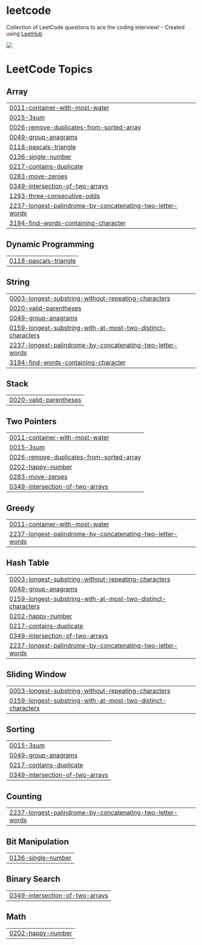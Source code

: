# leetcode
Collection of LeetCode questions to ace the coding interview! - Created using [LeetHub](https://github.com/QasimWani/LeetHub)

![](https://leetcard.jacoblin.cool/rjsgh7943)

<!---LeetCode Topics Start-->
# LeetCode Topics
## Array
|  |
| ------- |
| [0011-container-with-most-water](https://github.com/gpgun0/leetcode/tree/master/0011-container-with-most-water) |
| [0015-3sum](https://github.com/gpgun0/leetcode/tree/master/0015-3sum) |
| [0026-remove-duplicates-from-sorted-array](https://github.com/gpgun0/leetcode/tree/master/0026-remove-duplicates-from-sorted-array) |
| [0049-group-anagrams](https://github.com/gpgun0/leetcode/tree/master/0049-group-anagrams) |
| [0118-pascals-triangle](https://github.com/gpgun0/leetcode/tree/master/0118-pascals-triangle) |
| [0136-single-number](https://github.com/gpgun0/leetcode/tree/master/0136-single-number) |
| [0217-contains-duplicate](https://github.com/gpgun0/leetcode/tree/master/0217-contains-duplicate) |
| [0283-move-zeroes](https://github.com/gpgun0/leetcode/tree/master/0283-move-zeroes) |
| [0349-intersection-of-two-arrays](https://github.com/gpgun0/leetcode/tree/master/0349-intersection-of-two-arrays) |
| [1293-three-consecutive-odds](https://github.com/gpgun0/leetcode/tree/master/1293-three-consecutive-odds) |
| [2237-longest-palindrome-by-concatenating-two-letter-words](https://github.com/gpgun0/leetcode/tree/master/2237-longest-palindrome-by-concatenating-two-letter-words) |
| [3194-find-words-containing-character](https://github.com/gpgun0/leetcode/tree/master/3194-find-words-containing-character) |
## Dynamic Programming
|  |
| ------- |
| [0118-pascals-triangle](https://github.com/gpgun0/leetcode/tree/master/0118-pascals-triangle) |
## String
|  |
| ------- |
| [0003-longest-substring-without-repeating-characters](https://github.com/gpgun0/leetcode/tree/master/0003-longest-substring-without-repeating-characters) |
| [0020-valid-parentheses](https://github.com/gpgun0/leetcode/tree/master/0020-valid-parentheses) |
| [0049-group-anagrams](https://github.com/gpgun0/leetcode/tree/master/0049-group-anagrams) |
| [0159-longest-substring-with-at-most-two-distinct-characters](https://github.com/gpgun0/leetcode/tree/master/0159-longest-substring-with-at-most-two-distinct-characters) |
| [2237-longest-palindrome-by-concatenating-two-letter-words](https://github.com/gpgun0/leetcode/tree/master/2237-longest-palindrome-by-concatenating-two-letter-words) |
| [3194-find-words-containing-character](https://github.com/gpgun0/leetcode/tree/master/3194-find-words-containing-character) |
## Stack
|  |
| ------- |
| [0020-valid-parentheses](https://github.com/gpgun0/leetcode/tree/master/0020-valid-parentheses) |
## Two Pointers
|  |
| ------- |
| [0011-container-with-most-water](https://github.com/gpgun0/leetcode/tree/master/0011-container-with-most-water) |
| [0015-3sum](https://github.com/gpgun0/leetcode/tree/master/0015-3sum) |
| [0026-remove-duplicates-from-sorted-array](https://github.com/gpgun0/leetcode/tree/master/0026-remove-duplicates-from-sorted-array) |
| [0202-happy-number](https://github.com/gpgun0/leetcode/tree/master/0202-happy-number) |
| [0283-move-zeroes](https://github.com/gpgun0/leetcode/tree/master/0283-move-zeroes) |
| [0349-intersection-of-two-arrays](https://github.com/gpgun0/leetcode/tree/master/0349-intersection-of-two-arrays) |
## Greedy
|  |
| ------- |
| [0011-container-with-most-water](https://github.com/gpgun0/leetcode/tree/master/0011-container-with-most-water) |
| [2237-longest-palindrome-by-concatenating-two-letter-words](https://github.com/gpgun0/leetcode/tree/master/2237-longest-palindrome-by-concatenating-two-letter-words) |
## Hash Table
|  |
| ------- |
| [0003-longest-substring-without-repeating-characters](https://github.com/gpgun0/leetcode/tree/master/0003-longest-substring-without-repeating-characters) |
| [0049-group-anagrams](https://github.com/gpgun0/leetcode/tree/master/0049-group-anagrams) |
| [0159-longest-substring-with-at-most-two-distinct-characters](https://github.com/gpgun0/leetcode/tree/master/0159-longest-substring-with-at-most-two-distinct-characters) |
| [0202-happy-number](https://github.com/gpgun0/leetcode/tree/master/0202-happy-number) |
| [0217-contains-duplicate](https://github.com/gpgun0/leetcode/tree/master/0217-contains-duplicate) |
| [0349-intersection-of-two-arrays](https://github.com/gpgun0/leetcode/tree/master/0349-intersection-of-two-arrays) |
| [2237-longest-palindrome-by-concatenating-two-letter-words](https://github.com/gpgun0/leetcode/tree/master/2237-longest-palindrome-by-concatenating-two-letter-words) |
## Sliding Window
|  |
| ------- |
| [0003-longest-substring-without-repeating-characters](https://github.com/gpgun0/leetcode/tree/master/0003-longest-substring-without-repeating-characters) |
| [0159-longest-substring-with-at-most-two-distinct-characters](https://github.com/gpgun0/leetcode/tree/master/0159-longest-substring-with-at-most-two-distinct-characters) |
## Sorting
|  |
| ------- |
| [0015-3sum](https://github.com/gpgun0/leetcode/tree/master/0015-3sum) |
| [0049-group-anagrams](https://github.com/gpgun0/leetcode/tree/master/0049-group-anagrams) |
| [0217-contains-duplicate](https://github.com/gpgun0/leetcode/tree/master/0217-contains-duplicate) |
| [0349-intersection-of-two-arrays](https://github.com/gpgun0/leetcode/tree/master/0349-intersection-of-two-arrays) |
## Counting
|  |
| ------- |
| [2237-longest-palindrome-by-concatenating-two-letter-words](https://github.com/gpgun0/leetcode/tree/master/2237-longest-palindrome-by-concatenating-two-letter-words) |
## Bit Manipulation
|  |
| ------- |
| [0136-single-number](https://github.com/gpgun0/leetcode/tree/master/0136-single-number) |
## Binary Search
|  |
| ------- |
| [0349-intersection-of-two-arrays](https://github.com/gpgun0/leetcode/tree/master/0349-intersection-of-two-arrays) |
## Math
|  |
| ------- |
| [0202-happy-number](https://github.com/gpgun0/leetcode/tree/master/0202-happy-number) |
<!---LeetCode Topics End-->